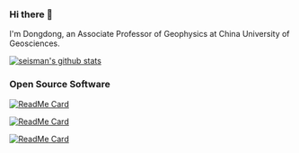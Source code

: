 ### Hi there 👋

I'm Dongdong, an Associate Professor of Geophysics at China University of Geosciences.

[![seisman's github stats](https://github-readme-stats.vercel.app/api?username=seisman&show_icons=true&theme=solarized-dark&hide_border=true)](https://github.com/anuraghazra/github-readme-stats)


### Open Source Software

[![ReadMe Card](https://github-readme-stats.vercel.app/api/pin/?username=seisman&repo=HinetPy&show_icons=true&theme=solarized-dark&hide_border=true&show_owner=true)](https://github.com/seisman/HinetPy)

[![ReadMe Card](https://github-readme-stats.vercel.app/api/pin/?username=GenericMappingTools&repo=gmt&show_icons=true&theme=solarized-dark&hide_border=true&show_owner=true)](https://github.com/GenericMappingTools/gmt)

[![ReadMe Card](https://github-readme-stats.vercel.app/api/pin/?username=GenericMappingTools&repo=pygmt&show_icons=true&theme=solarized-dark&hide_border=true&show_owner=true)](https://github.com/GenericMappingTools/pygmt)

